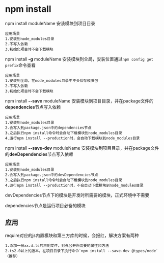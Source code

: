 # npm install
npm install moduleName 安装模块到项目目录

	应用场景
	1.安装到node_modules目录
	2.不写入依赖
	3.初始化项目时不会下载模块
npm install **-g** moduleName 安装模块到全局，安装位置通过`npm config get prefix`命令查看

	应用场景
	1.安装到全局，在node_modules目录中不会保存模块包
	2.不写入依赖
	3.初始化项目时不会下载模块
npm install **--save** moduleName 安装模块到项目目录，并在package文件的**dependencies**节点写入依赖

	应用场景
	1.安装到node_modules目录
	2.会写入到package.json中的dependencies节点
	3.之后执行npm install命令时会自动下载模块到node_modules目录
	4.运行npm install --production时，会自动下载模块到node_modules目录
npm install **--save-dev** moduleName 安装模块到项目目录，并在package文件的**devDependencies**节点写入依赖

	应用场景
	1.安装到node_modules目录
	2.会写入到package.json中的devDependencies节点
	3.之后执行npm install命令时会自动下载模块到node_modules目录
	4.运行npm install --production时，不会自动下载模块到node_modules目录
	
devDependencies节点下的模块是开发时所需要的模块，正式环境中不需要

dependencies节点是运行项目必备的模块

## 应用
require对应的js内置模块和第三方库的时候，会报红，解决方案有两种

	1.添加一份xx.d.ts的声明文件，对外公开所需要的属性和方法
	2.ts2.0以上的版本，在项目目录下执行命令`npm install --save-dev @types/node`（推荐）